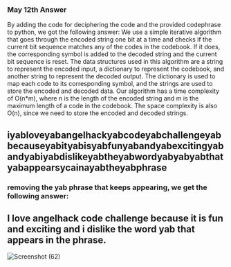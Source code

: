 ### May 12th Answer

By adding the code for deciphering the code and the provided codephrase to python, we got the following answer:
We use a simple iterative algorithm that goes through the encoded string one bit at a time and checks if the current bit sequence matches any of the codes in the codebook. If it does, the corresponding symbol is added to the decoded string and the current bit sequence is reset.
The data structures used in this algorithm are a string to represent the encoded input, a dictionary to represent the codebook, and another string to represent the decoded output. The dictionary is used to map each code to its corresponding symbol, and the strings are used to store the encoded and decoded data.
Our algorithm has a time complexity of O(n*m), where n is the length of the encoded string and m is the maximum length of a code in the codebook. The space complexity is also O(n), since we need to store the encoded and decoded strings.


## iyabloveyabangelhackyabcodeyabchallengeyabbecauseyabityabisyabfunyabandyabexcitingyabandyabiyabdislikeyabtheyabwordyabyabyabthatyabappearsycainayabtheyabphrase

### removing the <b>yab</b> phrase that keeps appearing, we get the following answer:

## I love angelhack code challenge because it is fun and exciting and i dislike the word yab that appears in the phrase.


![Screenshot (62)](https://github.com/Charlo-tech/May-DSA-AH/assets/57678615/2166a7c8-3bbb-458d-bb1e-07c5b8662ddd)

